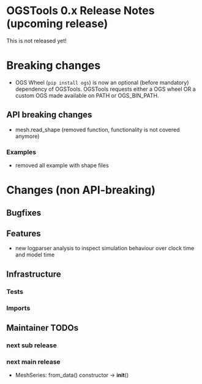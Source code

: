 # OGSTools 0.x Release Notes (upcoming release)

This is not released yet!

# Breaking changes

- OGS Wheel (`pip install ogs`) is now an optional (before mandatory) dependency of OGSTools. OGSTools requests either a OGS wheel OR a custom OGS made available on PATH or OGS_BIN_PATH.

## API breaking changes

- mesh.read_shape (removed function, functionality is not covered anymore)

### Examples

- removed all example with shape files

# Changes (non API-breaking)

## Bugfixes

## Features

- new logparser analysis to inspect simulation behaviour over clock time and model time

## Infrastructure

### Tests

### Imports

## Maintainer TODOs

### next sub release

### next main release

- MeshSeries: from_data() constructor -> __init__()
